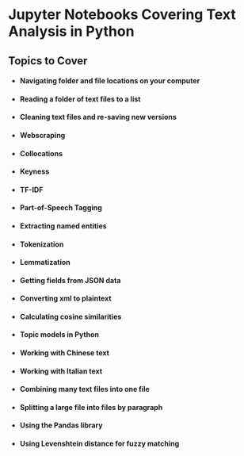 # Jupyter Notebooks Covering Text Analysis in Python

## Topics to Cover

- #### Navigating folder and file locations on your computer
- #### Reading a folder of text files to a list
- #### Cleaning text files and re-saving new versions
- #### Webscraping
- #### Collocations
- #### Keyness
- #### TF-IDF
- #### Part-of-Speech Tagging
- #### Extracting named entities
- #### Tokenization
- #### Lemmatization
- #### Getting fields from JSON data
- #### Converting xml to plaintext
- #### Calculating cosine similarities
- #### Topic models in Python
- #### Working with Chinese text 
- #### Working with Italian text
- #### Combining many text files into one file
- #### Splitting a large file into files by paragraph
- #### Using the Pandas library
- #### Using Levenshtein distance for fuzzy matching
